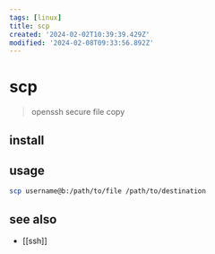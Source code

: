 ```yaml
---
tags: [linux]
title: scp
created: '2024-02-02T10:39:39.429Z'
modified: '2024-02-08T09:33:56.892Z'
---
```


# scp

> openssh secure file copy

## install

## usage

```sh
scp username@b:/path/to/file /path/to/destination
```

## see also

- [[ssh]]
